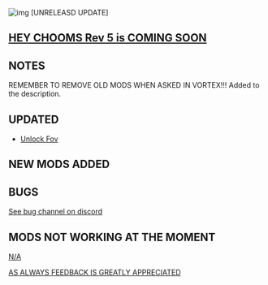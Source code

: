 ![img](https://s11.gifyu.com/images/Cuty-od-Dreams-Logo-YellowUP.png)
[UNRELEASD UPDATE]

[HEY CHOOMS Rev 5 is COMING SOON](https://)
-

NOTES
-

REMEMBER TO REMOVE OLD MODS WHEN ASKED IN VORTEX!!!
Added to the description.

UPDATED
-

- [Unlock Fov](https://www.nexusmods.com/cyberpunk2077/mods/7989)

NEW MODS ADDED 
-


BUGS
-

 [See bug channel on discord](https://discord.gg/xZNztPjA2u)

MODS NOT WORKING AT THE MOMENT 
-

[N/A](https://)

[AS ALWAYS FEEDBACK IS GREATLY APPRECIATED](https://)
